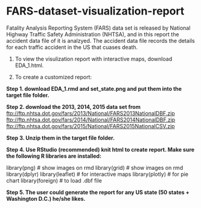# FARS-dataset-visualization-report

Fatality Analysis Reporting System (FARS) data set is released by National Highway Traffic Safety Administration (NHTSA), and in this report the accident data file of it is analzyed. The accident data file records the details for each traffic accident in the US that cuases death.

1. To view the visulization report with interactive maps, download EDA_1.html.

2. To create a customized report:

**Step 1. download EDA_1.rmd and set_state.png and put them into the target file folder.** 

**Step 2. download the 2013, 2014, 2015 data set from** 
ftp://ftp.nhtsa.dot.gov/fars/2013/National/FARS2013NationalDBF.zip
ftp://ftp.nhtsa.dot.gov/fars/2014/National/FARS2014NationalDBF.zip
ftp://ftp.nhtsa.dot.gov/fars/2015/National/FARS2015NationalCSV.zip

**Step 3. Unzip them in the target file folder.** 

**Step 4. Use RStudio (recommended) knit html to create report. Make sure the following R libraries are installed:** 

library(png)       # show images on rmd
library(grid)      # show images on rmd
library(dplyr)
library(leaflet)   # for interactive maps
library(plotly)    # for pie chart
library(foreign)   # to load .dbf file

**Step 5. The user could generate the report for any US state (50 states + Washington D.C.) he/she likes.**
